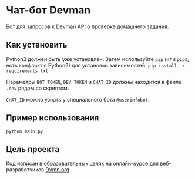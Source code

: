 # Чат-бот Devman

Бот для запросов к Devman API о проверке домашнего задания.


## Как установить

Python3 должен быть уже установлен. Затем используйте `pip` (или `pip3`, есть конфликт с Python2) для установки зависимостей.
`pip install -r requirements.txt`

Параметры `BOT_TOKEN`, `DEV_TOKEN` и `CHAT_ID` должны находится в файле `.env` рядом со скриптом.

`CHAT_ID` можно узнать у специального бота `@userinfobot`.

## Пример использования

`python main.py`

## Цель проекта

Код написан в образовательных целях на онлайн-курсе для веб-разработчиков [Dvmn.org](https://dvmn.org/modules/)